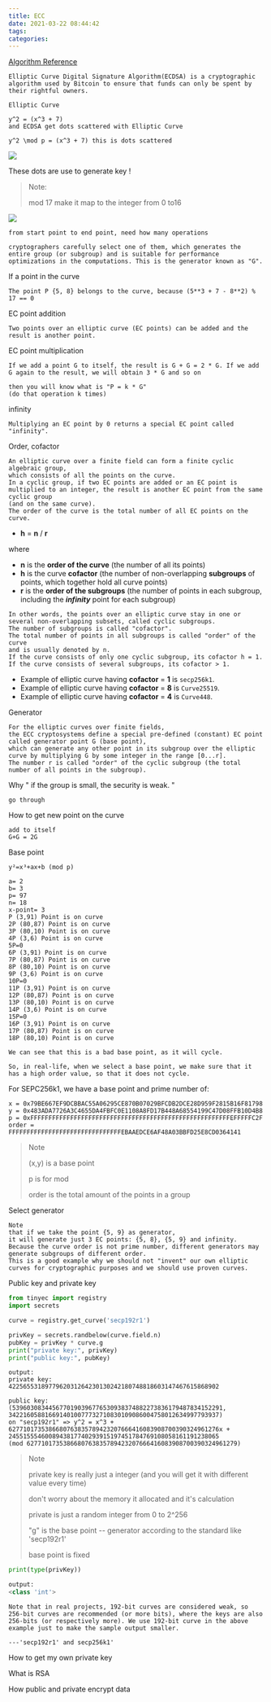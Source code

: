 ```yaml
---
title: ECC
date: 2021-03-22 08:44:42
tags:
categories:
---
```


[Algorithm Reference](https://cryptobook.nakov.com/asymmetric-key-ciphers/elliptic-curve-cryptography-ecc)

```
Elliptic Curve Digital Signature Algorithm(ECDSA) is a cryptographic algorithm used by Bitcoin to ensure that funds can only be spent by their rightful owners.
```

```
Elliptic Curve

y^2 = (x^3 + 7) 
and ECDSA get dots scattered with Elliptic Curve

y^2 \mod p = (x^3 + 7) this is dots scattered
```

![](Snipaste_2021-03-21_18-40-09.png)

These dots are use to generate key !

> Note:
>
> mod 17 make it map to the integer from 0 to16



![](Snipaste_2021-03-21_18-41-26.png)

```
from start point to end point, need how many operations
```

```
cryptographers carefully select one of them, which generates the entire group (or subgroup) and is suitable for performance optimizations in the computations. This is the generator known as "G".
```

If a point in the curve

```
The point P {5, 8} belongs to the curve, because (5**3 + 7 - 8**2) % 17 == 0
```

EC point addition

```
Two points over an elliptic curve (EC points) can be added and the result is another point. 
```

EC point multiplication

```
If we add a point G to itself, the result is G + G = 2 * G. If we add G again to the result, we will obtain 3 * G and so on

then you will know what is "P = k * G"
(do that operation k times)
```

infinity

```
Multiplying an EC point by 0 returns a special EC point called "infinity".
```



Order, cofactor

```
Аn elliptic curve over a finite field can form a finite cyclic algebraic group, 
which consists of all the points on the curve. 
In a cyclic group, if two EC points are added or an EC point is multiplied to an integer, the result is another EC point from the same cyclic group 
(and on the same curve). 
The order of the curve is the total number of all EC points on the curve. 
```

- **h** = **n** / **r**

where

- **n** is the **order of the curve** (the number of all its points)
- **h** is the curve **cofactor** (the number of non-overlapping **subgroups** of points, which together hold all curve points)
- **r** is the **order of the subgroups** (the number of points in each subgroup, including the ***infinity*** point for each subgroup)

```
In other words, the points over an elliptic curve stay in one or several non-overlapping subsets, called cyclic subgroups. 
The number of subgroups is called "cofactor". 
The total number of points in all subgroups is called "order" of the curve 
and is usually denoted by n. 
If the curve consists of only one cyclic subgroup, its cofactor h = 1. If the curve consists of several subgroups, its cofactor > 1.
```

- Example of elliptic curve having **cofactor** = **1** is `secp256k1`.
- Example of elliptic curve having **cofactor** = **8** is `Curve25519`.
- Example of elliptic curve having **cofactor** = **4** is `Curve448`.

Generator

```
For the elliptic curves over finite fields, 
the ECC cryptosystems define a special pre-defined (constant) EC point called generator point G (base point), 
which can generate any other point in its subgroup over the elliptic curve by multiplying G by some integer in the range [0...r]. 
The number r is called "order" of the cyclic subgroup (the total number of all points in the subgroup).
```

Why " if the group is small, the security is weak. "

```
go through
```



How to get new point on the curve

```
add to itself
G+G = 2G
```

Base point

```
y²=x³+ax+b (mod p)
```

```
a= 2
b= 3
p= 97
n= 18
x-point= 3
P (3,91) Point is on curve
2P (80,87) Point is on curve
3P (80,10) Point is on curve
4P (3,6) Point is on curve
5P=0
6P (3,91) Point is on curve
7P (80,87) Point is on curve
8P (80,10) Point is on curve
9P (3,6) Point is on curve
10P=0
11P (3,91) Point is on curve
12P (80,87) Point is on curve
13P (80,10) Point is on curve
14P (3,6) Point is on curve
15P=0
16P (3,91) Point is on curve
17P (80,87) Point is on curve
18P (80,10) Point is on curve
```

```
We can see that this is a bad base point, as it will cycle.
```

```
So, in real-life, when we select a base point, we make sure that it has a high order value, so that it does not cycle. 
```

For SEPC256k1, we have a base point and prime number of:

```
x = 0x79BE667EF9DCBBAC55A06295CE870B07029BFCDB2DCE28D959F2815B16F81798
y = 0x483ADA7726A3C4655DA4FBFC0E1108A8FD17B448A68554199C47D08FFB10D4B8
p = 0xFFFFFFFFFFFFFFFFFFFFFFFFFFFFFFFFFFFFFFFFFFFFFFFFFFFFFFFEFFFFFC2F
order = FFFFFFFFFFFFFFFFFFFFFFFFFFFFFFFEBAAEDCE6AF48A03BBFD25E8CD0364141
```

> Note
>
> (x,y) is a base point
>
> p is for mod
>
> order is the total amount of the points in a group

Select generator

```
Note
that if we take the point {5, 9} as generator, 
it will generate just 3 EC points: {5, 8}, {5, 9} and infinity. 
Because the curve order is not prime number, different generators may generate subgroups of different order. 
This is a good example why we should not "invent" our own elliptic curves for cryptographic purposes and we should use proven curves.
```

Public key and private key

```python
from tinyec import registry
import secrets

curve = registry.get_curve('secp192r1')

privKey = secrets.randbelow(curve.field.n)
pubKey = privKey * curve.g
print("private key:", privKey)
print("public key:", pubKey)
```

```
output:
private key: 4225655318977962031264230130242180748818603147467615868902

public key: (5396030834456770190396776530938374882273836179487834152291, 3422160588166914010077732710830109086004758012634997793937) 
on "secp192r1" => y^2 = x^3 + 6277101735386680763835789423207666416083908700390324961276x + 2455155546008943817740293915197451784769108058161191238065 
(mod 6277101735386680763835789423207666416083908700390324961279)
```

> Note
>
> private key is really just a integer (and you will get it with different value every time)
>
> don't worry about the memory it allocated and it's calculation 
>
> private is just a random integer from 0 to 2^256
>
> "g" is the base point -- generator according to the standard like 'secp192r1'
>
> base point is fixed

```python
print(type(privKey))

output:
<class 'int'>
```

```
Note that in real projects, 192-bit curves are considered weak, so 256-bit curves are recommended (or more bits), where the keys are also 256-bits (or respectively more). We use 192-bit curve in the above example just to make the sample output smaller.

---'secp192r1' and secp256k1'
```

How to get my own private key



What is RSA



How public and private encrypt data